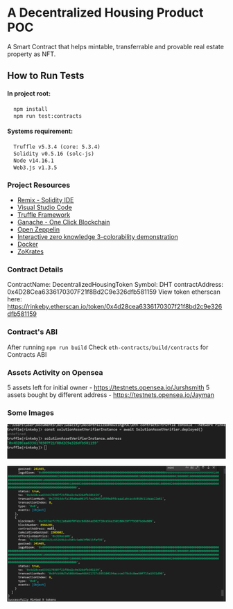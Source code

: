 # A Decentralized Housing Product POC
A Smart Contract that helps mintable, transferrable and provable real estate property as NFT. 

## How to Run Tests
#### In project root:

```
  npm install
  npm run test:contracts
```

#### Systems requirement:

```
  Truffle v5.3.4 (core: 5.3.4)
  Solidity v0.5.16 (solc-js)
  Node v14.16.1
  Web3.js v1.3.5
```

### Project Resources

- [Remix - Solidity IDE](https://remix.ethereum.org/)
- [Visual Studio Code](https://code.visualstudio.com/)
- [Truffle Framework](https://truffleframework.com/)
- [Ganache - One Click Blockchain](https://truffleframework.com/ganache)
- [Open Zeppelin ](https://openzeppelin.org/)
- [Interactive zero knowledge 3-colorability demonstration](http://web.mit.edu/~ezyang/Public/graph/svg.html)
- [Docker](https://docs.docker.com/install/)
- [ZoKrates](https://github.com/Zokrates/ZoKrates)

### Contract Details
ContractName: DecentralizedHousingToken
Symbol: DHT
contractAddress: 0x4D28Cea6336170307F21f8Bd2C9e326dfb581159
View token etherscan here: https://rinkeby.etherscan.io/token/0x4d28cea6336170307f21f8bd2c9e326dfb581159

### Contract's ABI
After running `npm run build`
Check `eth-contracts/build/contracts` for Contracts ABI 

### Assets Activity on Opensea
5 assets left for initial owner - https://testnets.opensea.io/Jurshsmith
5 assets bought by different address - https://testnets.opensea.io/Jayman

### Some Images

![Contract Creation](/images/address.png)

![Minting Tokens](/images/minted_tokens.PNG)
